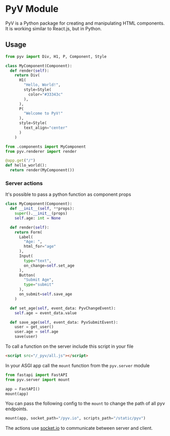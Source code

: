 # PyV Module

PyV is a Python package for creating and manipulating HTML components. It is working similar to React.js, but in Python.

## Usage

```python
from pyv import Div, H1, P, Component, Style

class MyComponent(Component):
  def render(self):
    return Div(
      H1(
        "Hello, World!",
        style=Style(
          color="#33343c"
        ),
      ),
      P(
        "Welcome to PyV!"
      ),
      style=Style(
        text_align="center"
      )
    )
```
```python
from .components import MyComponent
from pyv.renderer import render

@app.get("/")
def hello_world():
  return render(MyComponent())
```

### Server actions
It's possible to pass a python function as component props
```python
class MyComponent(Component):
  def __init__(self, **props):
    super().__init__(props)
    self.age: int = None

  def render(self):
    return Form(
      Label(
        "Age: ",
        html_for="age"
      ),
      Input(
        type="text",
        on_change=self.set_age
      ),
      Button(
        "Submit Age",
        type="submit"
      ),
      on_submit=self.save_age
    )

  def set_age(self, event_data: PyvChangeEvent):
    self.age = event_data.value

  def save_age(self, event_data: PyvSubmitEvent):
    user = get_user()
    user.age = self.age
    save(user)
```
To call a function on the server include this script in your file
```html
<script src="/_pyv/all.js"></script>
```
In your ASGI app call the `mount` function from the `pyv.server` module
```python
from fastapi import FastAPI
from pyv.server import mount

app = FastAPI()
mount(app)
```
You can pass the following config to the `mount` to change the path of all pyv endpoints.
```python
mount(app, socket_path="/pyv.io", scripts_path="/static/pyv")
```
The actions use [socket.io](https://socket.io) to communicate between server and client.
